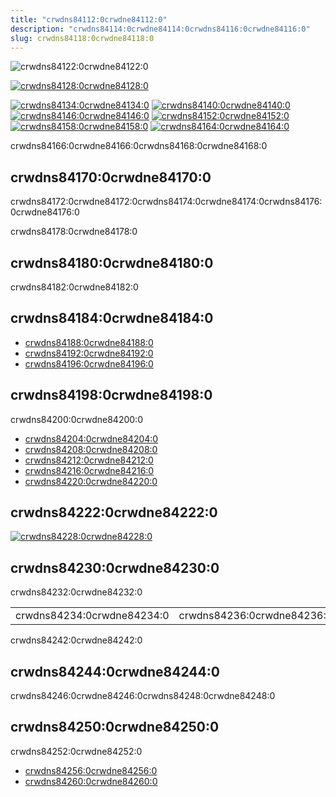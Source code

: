 ```yaml
---
title: "crwdns84112:0crwdne84112:0"
description: "crwdns84114:0crwdne84114:0crwdns84116:0crwdne84116:0"
slug: crwdns84118:0crwdne84118:0
---
```


![crwdns84122:0crwdne84122:0](crwdns84120:0crwdne84120:0)

<!-- ALL-CONTRIBUTORS-BADGE:START - Do not remove or modify this section -->

[![crwdns84128:0crwdne84128:0](crwdns84126:0crwdne84126:0)](crwdns84124:0crwdne84124:0)

<!-- ALL-CONTRIBUTORS-BADGE:END -->

[![crwdns84134:0crwdne84134:0](crwdns84132:0crwdne84132:0)](crwdns84130:0crwdne84130:0) [![crwdns84140:0crwdne84140:0](crwdns84138:0crwdne84138:0)](crwdns84136:0crwdne84136:0) [![crwdns84146:0crwdne84146:0](crwdns84144:0crwdne84144:0)](crwdns84142:0crwdne84142:0) [![crwdns84152:0crwdne84152:0](crwdns84150:0crwdne84150:0)](crwdns84148:0crwdne84148:0) [![crwdns84158:0crwdne84158:0](crwdns84156:0crwdne84156:0)](crwdns84154:0crwdne84154:0) [![crwdns84164:0crwdne84164:0](crwdns84162:0%20ncrwdne84162:0)](crwdns84160:0crwdne84160:0)

crwdns84166:0crwdne84166:0crwdns84168:0crwdne84168:0

## crwdns84170:0crwdne84170:0

crwdns84172:0crwdne84172:0crwdns84174:0crwdne84174:0crwdns84176:0crwdne84176:0

crwdns84178:0crwdne84178:0

## crwdns84180:0crwdne84180:0

crwdns84182:0crwdne84182:0

## crwdns84184:0crwdne84184:0

- [crwdns84188:0crwdne84188:0](crwdns84186:0crwdne84186:0)
- [crwdns84192:0crwdne84192:0](crwdns84190:0crwdne84190:0)
- [crwdns84196:0crwdne84196:0](crwdns84194:0crwdne84194:0)

## crwdns84198:0crwdne84198:0

crwdns84200:0crwdne84200:0

- [crwdns84204:0crwdne84204:0](crwdns84202:0crwdne84202:0)
- [crwdns84208:0crwdne84208:0](crwdns84206:0%28crwdnd84206:0%3dcrwdnd84206:0%29crwdne84206:0)
- [crwdns84212:0crwdne84212:0](crwdns84210:0crwdne84210:0)
- [crwdns84216:0crwdne84216:0](crwdns84214:0crwdne84214:0)
- [crwdns84220:0crwdne84220:0](crwdns84218:0crwdne84218:0)

## crwdns84222:0crwdne84222:0

[![crwdns84228:0crwdne84228:0](crwdns84226:0crwdne84226:0)](crwdns84224:0crwdne84224:0)

## crwdns84230:0crwdne84230:0

crwdns84232:0crwdne84232:0

<!-- ALL-CONTRIBUTORS-LIST:START - Do not remove or modify this section -->
<!-- prettier-ignore-start -->
<!-- markdownlint-disable -->
<table>
  <tr>
    <td align="center">crwdns84234:0crwdne84234:0</td>
    <td align="center">crwdns84236:0crwdne84236:0</td>
    <td align="center">crwdns84238:0crwdne84238:0</td>
    <td align="center">crwdns84240:0%3crwdne84240:0</td>
  </tr>
</table>

<!-- markdownlint-enable -->
<!-- prettier-ignore-end -->

<!-- ALL-CONTRIBUTORS-LIST:END -->

crwdns84242:0crwdne84242:0

## crwdns84244:0crwdne84244:0

crwdns84246:0crwdne84246:0crwdns84248:0crwdne84248:0

## crwdns84250:0crwdne84250:0

crwdns84252:0crwdne84252:0

- [crwdns84256:0crwdne84256:0](crwdns84254:0crwdne84254:0)
- [crwdns84260:0crwdne84260:0](crwdns84258:0crwdne84258:0)
